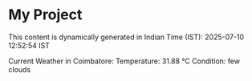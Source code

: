# My Project

This content is dynamically generated in Indian Time (IST): 2025-07-10 12:52:54 IST


Current Weather in Coimbatore:
Temperature: 31.88 °C
Condition: few clouds

